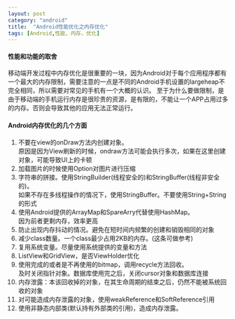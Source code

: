 ```yaml
---
layout: post
category: "android"
title:  "Android性能优化之内存优化"
tags: [Android,性能，内存，优化]
---
```

#### 性能和功能的取舍
移动端开发过程中内存优化是很重要的一块，因为Android对于每个应用程序都有一个最大的内存限制，需要注意的一点是不同的Android手机设置的largeheap不完全相同，所以需要对常见的手机有一个大概的认识。
至于为什么要做限制，是由于移动端的手机运行内存是很珍贵的资源，是有限的，不能让一个APP占用过多的内存。否则会导致其他的应用无法正常运行。

#### Android内存优化的几个方面
1. 不要在view的onDraw方法内创建对象。  <br>
原因是因为View刷新的时候，ondraw方法可能会执行多次，如果在这里创建对象，可能导致UI上的卡顿
2. 加载图片的时候使用Option对图片进行压缩  <br>
3. 字符串的拼接。使用StringBuilder(线程安全的)和StringBuffer(线程非安全的)。<br>
如果不存在多线程操作的情况下，使用StringBuffer。不要使用String+String的形式
4. 使用Android提供的ArrayMap和SpareArry代替使用HashMap。  <br>
因为前者更剩内存，效率更高<br>
5. 防止出现内存抖动的情况。避免在短时间内频繁的创建和销毁相同的对象<br>
6. 减少class数量。一个class最少占用2KB的内存。(这条可做参考)<br>
7. 复用系统变量。尽量使用系统提供的变量和方法<br>
8. ListView和GridView，是否ViewHolder优化<br>
9. 使用完成的或者是不再使用的bitmap，调用recycle方法回收。<br> 及时关闭指针对象。数据库使用完之后，关闭cursor对象和数据库连接 <br>
10. 内存泄露：本该回收掉的对象，在其生命周期的结束之后，仍然不能被系统回收的对象<br>
11. 对可能造成内存泄露的对象，使用weakReference和SoftReference引用<br>
12. 使用非静态内部类(默认持有外部类的引用)，造成内存泄露。<br>
